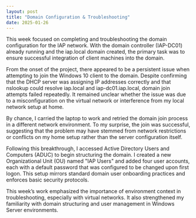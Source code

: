 ```yaml
---
layout: post
title: "Domain Configuration & Troubleshooting"
date: 2025-01-26
---
```


This week focused on completing and troubleshooting the domain configuration for the IAP network. With the domain controller (IAP-DC01) already running and the iap.local domain created, the primary task was to ensure successful integration of client machines into the domain.

From the onset of the project, there appeared to be a persistent issue when attempting to join the Windows 10 client to the domain. Despite confirming that the DHCP server was assigning IP addresses correctly and that nslookup could resolve iap.local and iap-dc01.iap.local, domain join attempts failed repeatedly. It remained unclear whether the issue was due to a misconfiguration on the virtual network or interference from my local network setup at home.

By chance, I carried the laptop to work and retried the domain join process in a different network environment. To my surprise, the join was successful, suggesting that the problem may have stemmed from network restrictions or conflicts on my home setup rather than the server configuration itself.

Following this breakthrough, I accessed Active Directory Users and Computers (ADUC) to begin structuring the domain. I created a new Organizational Unit (OU) named "IAP Users" and added four user accounts, each with a default password that was configured to be changed upon first logon. This setup mirrors standard domain user onboarding practices and enforces basic security protocols.

This week’s work emphasized the importance of environment context in troubleshooting, especially with virtual networks. It also strengthened my familiarity with domain structuring and user management in Windows Server environments.
